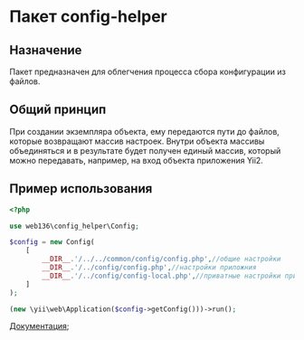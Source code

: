 # Пакет config-helper
## Назначение
Пакет предназначен для облегчения процесса сбора конфигурации из файлов.
## Общий принцип
При создании экземпляра объекта, ему передаются пути до файлов, которые возвращают массив настроек. Внутри объекта массивы объединяться и в результате будет получен единый массив, который можно передавать, например, на вход объекта приложения Yii2.
## Пример использования

```php
<?php

use web136\config_helper\Config;

$config = new Config(
	[
		__DIR__.'/../../common/config/config.php',//общие настройки
		__DIR__.'/../config/config.php',//настройки приложния
		__DIR__.'/../config/config-local.php',//приватные настройки приложения
	]
);

(new \yii\web\Application($config->getConfig()))->run();

```
[Документация](docs/index.md);